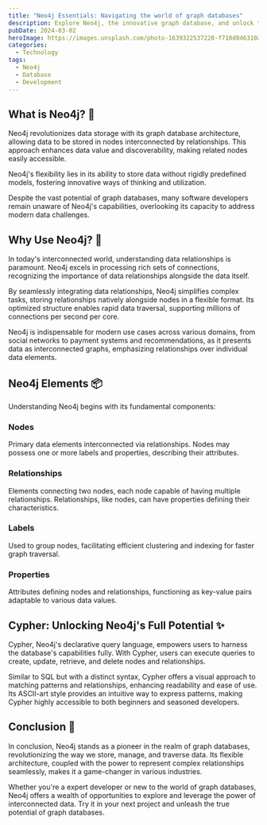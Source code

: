 ```yaml
---
title: "Neo4j Essentials: Navigating the world of graph databases"
description: Explore Neo4j, the innovative graph database, and unlock the power of interconnected data. From its flexible architecture to the transformative Cypher query language, Neo4j Essentials is an introduction to the  graph databases.
pubDate: 2024-03-02
heroImage: https://images.unsplash.com/photo-1639322537228-f710d846310a?q=80&w=1932&auto=format&fit=crop&ixlib=rb-4.0.3&ixid=M3wxMjA3fDB8MHxwaG90by1wYWdlfHx8fGVufDB8fHx8fA%3D%3D
categories:
  - Technology
tags:
  - Neo4j
  - Database
  - Development
---
```

## What is Neo4j? 🤔

Neo4j revolutionizes data storage with its graph database architecture, allowing data to be stored in nodes interconnected by relationships. This approach enhances data value and discoverability, making related nodes easily accessible.

Neo4j's flexibility lies in its ability to store data without rigidly predefined models, fostering innovative ways of thinking and utilization.

Despite the vast potential of graph databases, many software developers remain unaware of Neo4j's capabilities, overlooking its capacity to address modern data challenges.
## Why Use Neo4j? 🤔

In today's interconnected world, understanding data relationships is paramount. Neo4j excels in processing rich sets of connections, recognizing the importance of data relationships alongside the data itself.

By seamlessly integrating data relationships, Neo4j simplifies complex tasks, storing relationships natively alongside nodes in a flexible format. Its optimized structure enables rapid data traversal, supporting millions of connections per second per core.

Neo4j is indispensable for modern use cases across various domains, from social networks to payment systems and recommendations, as it presents data as interconnected graphs, emphasizing relationships over individual data elements.
## Neo4j Elements 📦

Understanding Neo4j begins with its fundamental components:
### Nodes
 Primary data elements interconnected via relationships. Nodes may possess one or more labels and properties, describing their attributes.
### Relationships
 Elements connecting two nodes, each node capable of having multiple relationships. Relationships, like nodes, can have properties defining their characteristics.
### Labels
Used to group nodes, facilitating efficient clustering and indexing for faster graph traversal.
### Properties
Attributes defining nodes and relationships, functioning as key-value pairs adaptable to various data values.
## Cypher: Unlocking Neo4j's Full Potential ✨

Cypher, Neo4j's declarative query language, empowers users to harness the database's capabilities fully. With Cypher, users can execute queries to create, update, retrieve, and delete nodes and relationships.

Similar to SQL but with a distinct syntax, Cypher offers a visual approach to matching patterns and relationships, enhancing readability and ease of use. Its ASCII-art style provides an intuitive way to express patterns, making Cypher highly accessible to both beginners and seasoned developers.
## Conclusion 👋

In conclusion, Neo4j stands as a pioneer in the realm of graph databases, revolutionizing the way we store, manage, and traverse data. Its flexible architecture, coupled with the power to represent complex relationships seamlessly, makes it a game-changer in various industries.

Whether you're a expert developer or new to the world of graph databases, Neo4j offers a wealth of opportunities to explore and leverage the power of interconnected data. Try it in your next project and unleash the true potential of graph databases.